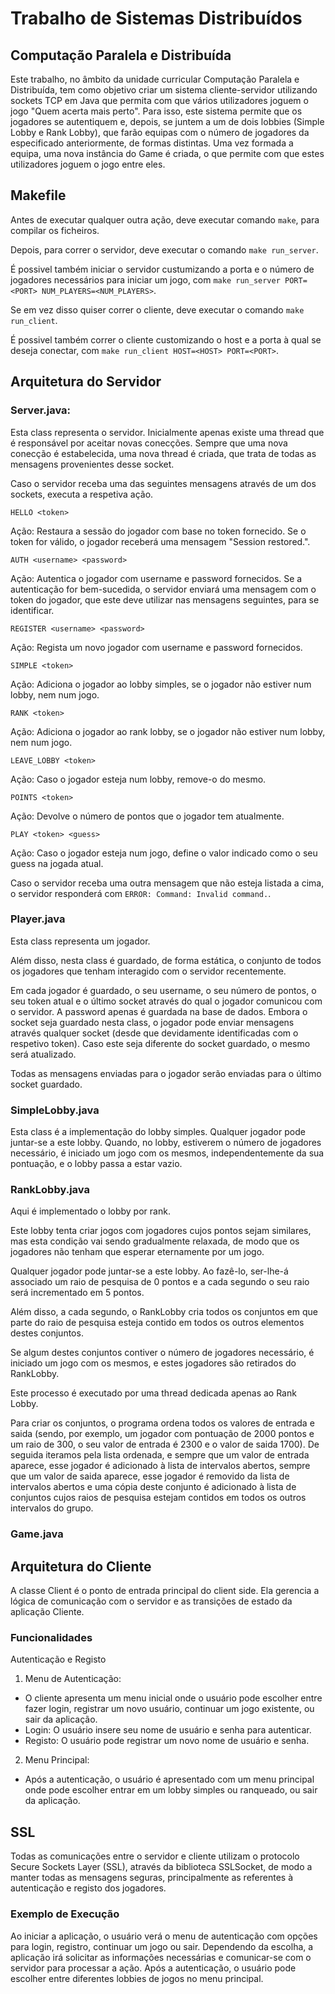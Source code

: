 # Trabalho de Sistemas Distribuídos
## Computação Paralela e Distribuída

Este trabalho, no âmbito da unidade curricular Computação Paralela e Distribuída, tem como objetivo criar um sistema cliente-servidor utilizando sockets TCP em Java que permita com que vários utilizadores joguem o jogo "Quem acerta mais perto". Para isso, este sistema permite que os jogadores se autentiquem e, depois, se juntem a um de dois lobbies (Simple Lobby e Rank Lobby), que farão equipas com o número de jogadores da especificado anteriormente, de formas distintas. Uma vez formada a equipa, uma nova instância do Game é criada, o que permite com que estes utilizadores joguem o jogo entre eles.

## Makefile

Antes de executar qualquer outra ação, deve executar comando `make`, para compilar os ficheiros. 

Depois, para correr o servidor, deve executar o comando `make run_server`.

É possivel também iniciar o servidor custumizando a porta e o número de jogadores necessários para iniciar um jogo, com `make run_server PORT=<PORT> NUM_PLAYERS=<NUM_PLAYERS>`.

Se em vez disso quiser correr o cliente, deve executar o comando `make run_client`.

É possivel também correr o cliente customizando o host e a porta à qual se deseja conectar, com `make run_client HOST=<HOST> PORT=<PORT>`.

## Arquitetura do Servidor

### Server.java:

Esta class representa o servidor. Inicialmente apenas existe uma thread que é responsável por aceitar novas conecções. Sempre que uma nova conecção é estabelecida, uma nova thread é criada, que trata de todas as mensagens provenientes desse socket.

Caso o servidor receba uma das seguintes mensagens através de um dos sockets, executa a respetiva ação.

`HELLO <token>`

Ação: Restaura a sessão do jogador com base no token fornecido. Se o token for válido, o jogador receberá uma mensagem "Session restored.".

`AUTH <username> <password>`

Ação: Autentica o jogador com username e password fornecidos. Se a autenticação for bem-sucedida, o servidor enviará uma mensagem com o token do jogador, que este deve utilizar nas mensagens seguintes, para se identificar.

`REGISTER <username> <password>`

Ação: Regista um novo jogador com username e password fornecidos.

`SIMPLE <token>`

Ação: Adiciona o jogador ao lobby simples, se o jogador não estiver num lobby, nem num jogo.

`RANK <token>`

Ação: Adiciona o jogador ao rank lobby, se o jogador não estiver num lobby, nem num jogo.

`LEAVE_LOBBY <token>`

Ação: Caso o jogador esteja num lobby, remove-o do mesmo.

`POINTS <token>`

Ação: Devolve o número de pontos que o jogador tem atualmente.

`PLAY <token> <guess>`

Ação: Caso o jogador esteja num jogo, define o valor indicado como o seu guess na jogada atual.

Caso o servidor receba uma outra mensagem que não esteja listada a cima, o servidor responderá com `ERROR: Command: Invalid command.`.

### Player.java

Esta class representa um jogador. 

Além disso, nesta class é guardado, de forma estática, o conjunto de todos os jogadores que tenham interagido com o servidor recentemente. 

Em cada jogador é guardado, o seu username, o seu número de pontos, o seu token atual e o último socket através do qual o jogador comunicou com o servidor. A password apenas é guardada na base de dados.
Embora o socket seja guardado nesta class, o jogador pode enviar mensagens através qualquer socket (desde que devidamente identificadas com o respetivo token). Caso este seja diferente do socket guardado, o mesmo será atualizado.

Todas as mensagens enviadas para o jogador serão enviadas para o último socket guardado.

### SimpleLobby.java

Esta class é a implementação do lobby simples. 
Qualquer jogador pode juntar-se a este lobby. Quando, no lobby, estiverem o número de jogadores necessário, é iniciado um jogo com os mesmos, independentemente da sua pontuação, e o lobby passa a estar vazio.

### RankLobby.java

Aqui é implementado o lobby por rank. 

Este lobby tenta criar jogos com jogadores cujos pontos sejam similares, mas esta condição vai sendo gradualmente relaxada, de modo que os jogadores não tenham que esperar eternamente por um jogo. 

Qualquer jogador pode juntar-se a este lobby. Ao fazê-lo, ser-lhe-á associado um raio de pesquisa de 0 pontos e a cada segundo o seu raio será incrementado em 5 pontos. 

Além disso, a cada segundo, o RankLobby cria todos os conjuntos em que parte do raio de pesquisa esteja contido em todos os outros elementos destes conjuntos.

Se algum destes conjuntos contiver o número de jogadores necessário, é iniciado um jogo com os mesmos, e estes jogadores são retirados do RankLobby.

Este processo é executado por uma thread dedicada apenas ao Rank Lobby.

Para criar os conjuntos, o programa ordena todos os valores de entrada e saida (sendo, por exemplo, um jogador com pontuação de 2000 pontos e um raio de 300, o seu valor de entrada é 2300 e o valor de saida 1700). De seguida iteramos pela lista ordenada, e sempre que um valor de entrada aparece, esse jogador é adicionado à lista de intervalos abertos, sempre que um valor de saida aparece, esse jogador é removido da lista de intervalos abertos e uma cópia deste conjunto é adicionado à lista de conjuntos cujos raios de pesquisa estejam contidos em todos os outros intervalos do grupo.

### Game.java

## Arquitetura do Cliente

A classe Client é o ponto de entrada principal do client side. Ela gerencia a lógica de comunicação com o servidor e as transições de estado da aplicação Cliente. 
### Funcionalidades
Autenticação e Registo

1. Menu de Autenticação: 
 - O cliente apresenta um menu inicial onde o usuário pode escolher entre fazer login, registrar um novo usuário, continuar um jogo existente, ou sair da aplicação.
 - Login: O usuário insere seu nome de usuário e senha para autenticar.
- Registo: O usuário pode registrar um novo nome de usuário e senha.
2. Menu Principal:
 - Após a autenticação, o usuário é apresentado com um menu principal onde pode escolher entrar em um lobby simples ou ranqueado, ou sair da aplicação.
 
## SSL

Todas as comunicações entre o servidor e cliente utilizam o protocolo Secure Sockets Layer (SSL), através da biblioteca SSLSocket, de modo a manter todas as mensagens seguras, principalmente as referentes à autenticação e registo dos jogadores.

### Exemplo de Execução
Ao iniciar a aplicação, o usuário verá o menu de autenticação com opções para login, registro, continuar um jogo ou sair. Dependendo da escolha, a aplicação irá solicitar as informações necessárias e comunicar-se com o servidor para processar a ação. Após a autenticação, o usuário pode escolher entre diferentes lobbies de jogos no menu principal.
